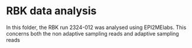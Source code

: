 # RBK data analysis
In this folder, the RBK run 2324-012 was analysed using EPI2MElabs. This concerns both the non adaptive sampling reads and adaptive sampling reads
